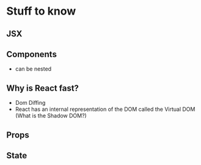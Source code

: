 # Stuff to know

## JSX

## Components
  - can be nested

## Why is React fast?
  - Dom Diffing
  - React has an internal representation of the DOM called the Virtual DOM
  (What is the Shadow DOM?)

## Props

## State

##
